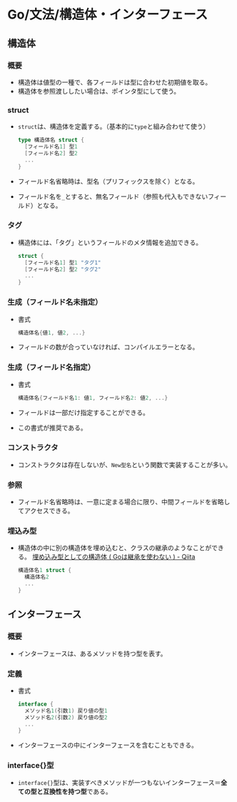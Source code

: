 # Go/文法/構造体・インターフェース

## 構造体

### 概要

- 構造体は値型の一種で、各フィールドは型に合わせた初期値を取る。
- 構造体を参照渡ししたい場合は、ポインタ型にして使う。

### struct

- `struct`は、構造体を定義する。（基本的に`type`と組み合わせて使う）

  ```go
  type 構造体名 struct {
    [フィールド名1] 型1
    [フィールド名2] 型2
    ...
  }
  ```

- フィールド名省略時は、型名（プリフィックスを除く）となる。
- フィールド名を`_`とすると、無名フィールド（参照も代入もできないフィールド）となる。

### タグ

- 構造体には、「タグ」というフィールドのメタ情報を追加できる。

  ```go
  struct {
    [フィールド名1] 型1 "タグ1"
    [フィールド名2] 型2 "タグ2"
    ...
  }
  ```

### 生成（フィールド名未指定）

- 書式

  ```go
  構造体名{値1, 値2, ...}
  ```

- フィールドの数が合っていなければ、コンパイルエラーとなる。

### 生成（フィールド名指定）

- 書式

  ```go
  構造体名{フィールド名1: 値1, フィールド名2: 値2, ...}
  ```

- フィールドは一部だけ指定することができる。
- この書式が推奨である。

### コンストラクタ

- コンストラクタは存在しないが、`New型名`という関数で実装することが多い。

### 参照

- フィールド名省略時は、一意に定まる場合に限り、中間フィールドを省略してアクセスできる。

### 埋込み型

- 構造体の中に別の構造体を埋め込むと、クラスの継承のようなことができる。
  [埋め込み型としての構造体 ( Goは継承を使わない ) - Qiita](https://qiita.com/keiya01/items/435890473465a9b6c470)

  ```go
  構造体名1 struct {
    構造体名2
    ...
  }
  ```

## インターフェース

### 概要

- インターフェースは、あるメソッドを持つ型を表す。

### 定義

- 書式

  ```go
  interface {
    メソッド名1(引数1) 戻り値の型1
    メソッド名2(引数2) 戻り値の型2
    ...
  }
  ```

- インターフェースの中にインターフェースを含むこともできる。

### interface{}型

- `interface{}`型は、実装すべきメソッドが一つもないインターフェース＝**全ての型と互換性を持つ型**である。
